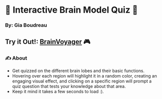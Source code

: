 # 🧠 Interactive Brain Model Quiz 🧠
### By: Gia Boudreau
## Try it Out!: [BrainVoyager](https://atls-4630-brain-voyager-final.vercel.app/) 🎮
### ✍️ About
- Get quizzed on the different brain lobes and their basic functions.
- Hovering over each region will highlight it in a random color, creating an engaging visual effect, and clicking on a specific region will prompt a quiz question that tests your knowledge about that area.
- Keep it mind it takes a few seconds to load :).
